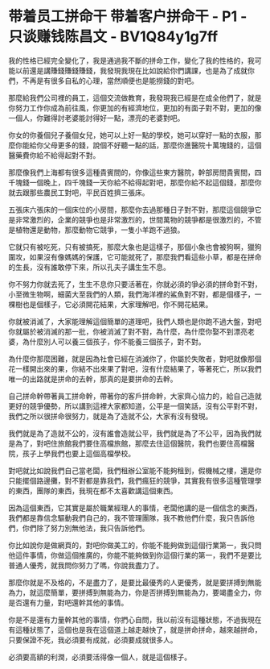 # 带着员工拼命干 带着客户拼命干 - P1 - 只谈赚钱陈昌文 - BV1Q84y1g7ff

我的性格已經完全變化了，我是通過我不斷的拼命工作，變化了我的性格的，我可能以前還是講賺錢賺錢賺錢，我發現我現在比如說給你們講課，也是為了成就你們，不再是有很多自私的心理，當然順便也是能撈錢的對吧。

那麼給我們公司裡的員工，這個交流做教育，我發現我已經是在成全他們了，就是你努力工作你成為前往風，你更加的有經濟地位，更加的有面子對不對，更加的像一個人，你難得討老婆能討得好一點，漂亮的老婆對吧。

你女的你養個兒子養個女兒，她可以上好一點的學校，她可以穿好一點的衣服，那麼你能給你父母更多的錢，說個不好聽一點的話，那麼你進醫院十萬塊錢的，這個醫藥費你給不給得起對不對。

那麼像我們上海都有很多這種貴賓間的，你像這些東方醫院，幹部房間貴賓間，四千塊錢一個晚上，四千塊錢一天你給不給得起對吧，那麼你給不起這個錢，那麼你就去跟那些農民工對吧，平民百姓擠三張床。

五張床六張床的一個床位的小房間，那麼你去過那種日子對不對，那麼這個競爭它是非常激烈的，企業的競爭也是非常激烈的，世間萬物的競爭都是很激烈的，不管是植物還是動物，那麼動物它競爭，一隻小羊跑不過狼。

它就只有被吃死，只有被搞死，那麼大象也是這樣子，那個小象也會被狗啊，獵狗圍攻，如果沒有像媽媽的保護，它可能就死了，那麼我們看這些小草，都是在拼命的生長，沒有誰敢停下來，所以孔夫子講生生不息。

你不努力你就去死了，生生不息你只要活著在，你就必須的爭必須的拼命對不對，小至微生物啊，細菌大至我們的人類，我們海洋裡的鯊魚對不對，都是個樣子，一棵樹也是個樣子，它必須開花結果，大家理解吧，你不開花結果。

你就被消滅了，大家能理解這個簡單的道理吧，我們人類也是你跑不過大盤，對吧你就屬於被消滅的那一批，你被消滅了對不對，為什麼，為什麼你娶不到漂亮老婆，為什麼別人可以養三個孩子，你不能養三個孩子，對不對。

為什麼你那麼困難，就是因為社會已經在消滅你了，你屬於失敗者，對吧就像那個花一樣開出來的果，你結不出來果了對吧，沒有什麼結果了，等著死亡，所以我們唯一的出路就是拼命的去幹，那真的是要拼命的去幹。

自己拼命幹帶著員工拼命幹，帶著你的客戶拼命幹，大家齊心協力的，給自己造就更好的競爭優勢，所以講到這裡大家都知道，公平是一個笑話，沒有公平對不對，我們之所以很拼命很努力，就是為了造就不公，大家有沒有發現。

我們就是為了造就不公的，沒有誰會造就公平，我們就是為了不公平，因為我們就是為了，對吧住旅館我們要住高檔旅館，那麼去住這個醫院，我們也要住高檔醫院，孩子上學我們也要上這個高檔學校。

對吧就比如說我們自己當老闆，我們租辦公室能不能夠租到，假機械之樓，還是你只能擺個路邊攤，對不對都是靠我們，我們瘋狂的競爭，其實我有很多這種管理學的東西，團隊的東西，我現在都不太喜歡講這個東西。

因為這個東西，它其實是屬於職業經理人的事情，老闆他講的是一個信念的東西，我們都是靠信念驅動我們自己的，我不管理團隊，我不教他們什麼，我只告訴他們，你們除了努力別無他法，我只告訴他們。

你比如說你是做網頁的，對吧你做美工的，你能不能夠做到這個行業第一，我只問他這件事情，你做這個推廣的，你能不能夠做到你這個行業的第一，我們不是要比普通人優秀，就我問你努力了嗎，你說我盡力了。

那麼你就是不及格的，不是盡力了，是要比最優秀的人更優秀，就是要拼搏到無能為力，就這麼簡單，要拼搏到無能為力，你是否拼搏到無能為力，要竭盡全力，你是否還有力量，對吧還幹其他的事情。

你是不是還有力量幹其他的事情，你捫心自問，我以前沒有這種狀態，不過我現在有這種狀態了，這個也是我在這個道上越走越快了，就是拼命拼命，越來越拼命，只要保證不死，我必須要有成就，必須要成就很多人。

必須要高額的利潤，必須要活得像一個人，就是這個樣子。
